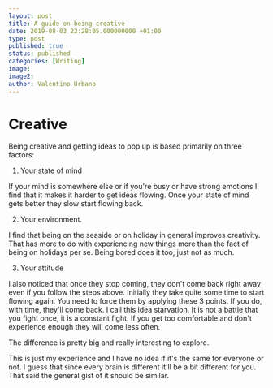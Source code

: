 ```yaml
---
layout: post
title: A guide on being creative
date: 2019-08-03 22:28:05.000000000 +01:00
type: post
published: true
status: published
categories: [Writing]
image:
image2:
author: Valentino Urbano
---
```

# Creative

<!-- 2018-08-21 -->

Being creative and getting ideas to pop up is based primarily on three factors:

1. Your state of mind

If your mind is somewhere else or if you're busy or have strong emotions I find that it makes it harder to get ideas flowing. Once your state of mind gets better they slow start flowing back.

2. Your environment.

I find that being on the seaside or on holiday in general improves creativity. That has more to do with experiencing new things more than the fact of being on holidays per se. Being bored does it too, just not as much.

3. Your attitude

I also noticed that once they stop coming, they don't come back right away even if you follow the steps above. Initially they take quite some time to start flowing again. You need to force them by applying these 3 points. If you do, with time, they'll come back. I call this idea starvation. It is not a battle that you fight once, it is a constant fight. If you get too comfortable and don't experience enough they will come less often.


The difference is pretty big and really interesting to explore.

This is just my experience and I have no idea if it's the same for everyone or not. I guess that since every brain is different it'll be a bit different for you. That said the general gist of it should be similar.